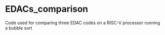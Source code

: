 # EDACs_comparison
Code used for comparing three EDAC codes on a RISC-V processor running a bubble sort
